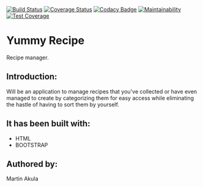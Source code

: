 
[![Build Status](https://travis-ci.org/akulamartin/yummy-recipe.svg?branch=master)](https://travis-ci.org/akulamartin/yummy-recipe) [![Coverage Status](https://coveralls.io/repos/github/akulamartin/yummy-recipe/badge.svg?branch=master)](https://coveralls.io/github/akulamartin/yummy-recipe?branch=master) [![Codacy Badge](https://api.codacy.com/project/badge/Grade/513d3e6806a6426db8d1a6fb78953992)](https://www.codacy.com/app/akulamartin/yummy-recipe?utm_source=github.com&amp;utm_medium=referral&amp;utm_content=akulamartin/yummy-recipe&amp;utm_campaign=Badge_Grade)
[![Maintainability](https://api.codeclimate.com/v1/badges/abbeb0a33a588ec589c9/maintainability)](https://codeclimate.com/github/akulamartin/yummy-recipe/maintainability)
[![Test Coverage](https://api.codeclimate.com/v1/badges/abbeb0a33a588ec589c9/test_coverage)](https://codeclimate.com/github/akulamartin/yummy-recipe/test_coverage)

# Yummy Recipe
Recipe manager.

## Introduction:
Will be an application to manage recipes that you've collected or have even managed to create by categorizing them for easy access while eliminating the hastle of having to sort them by yourself. 

## It has been built with:
* HTML
* BOOTSTRAP

## Authored by:

Martin Akula

